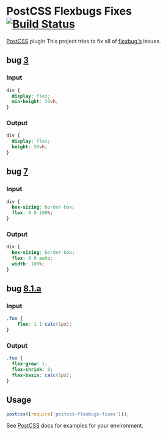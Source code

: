 # PostCSS Flexbugs Fixes [![Build Status][ci-img]][ci]
[PostCSS] plugin This project tries to fix all of [flexbug's](https://github.com/philipwalton/flexbugs) issues.

## bug [3](https://github.com/philipwalton/flexbugs#3-min-height-on-a-column-flex-container-wont-apply-to-its-flex-items)
### Input

```css
div {
  display: flex;
  min-height: 50vh;
}
```

### Output

```css
div {
  display: flex;
  height: 50vh;
}
```

## bug [7](https://github.com/philipwalton/flexbugs#7-flex-basis-doesnt-account-for-box-sizingborder-box)
### Input

```css
div {
  box-sizing: border-box;
  flex: 0 0 100%;
}
```

### Output

```css
div {
  box-sizing: border-box;
  flex: 0 0 auto;
  width: 100%;
}
```

## bug [8.1.a](https://github.com/philipwalton/flexbugs/blob/master/README.md#8-flex-basis-doesnt-support-calc)
### Input

```css
.foo {
    flex: 1 1 calc(1px);
}
```

### Output

```css
.foo {
  flex-grow: 1;
  flex-shrink: 0;
  flex-basis: calc(1px);
}
```

## Usage

```js
postcss([require('postcss-flexbugs-fixes')]);
```

See [PostCSS] docs for examples for your environment.

[postcss]: https://github.com/postcss/postcss
[ci-img]: https://travis-ci.org/luisrudge/postcss-flexbugs-fixes.svg
[ci]: https://travis-ci.org/luisrudge/postcss-flexbugs-fixes
